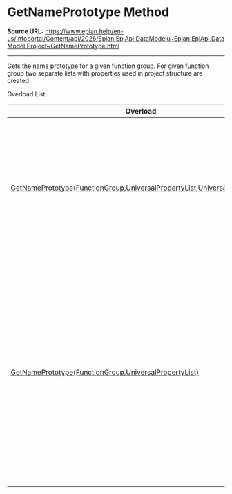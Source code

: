 # GetNamePrototype Method

**Source URL:** https://www.eplan.help/en-us/Infoportal/Content/api/2026/Eplan.EplApi.DataModelu~Eplan.EplApi.DataModel.Project~GetNamePrototype.html

---

Gets the name prototype for a given function group. For given function group two separate lists with properties used in project structure are created.

Overload List

| Overload | Description |
| --- | --- |
| [GetNamePrototype(FunctionGroup,UniversalPropertyList,UniversalPropertyList)](topic427.html) | Gets the name prototype for a given function group. For given function group two separate lists with properties used in project structure are created. |
| [GetNamePrototype(FunctionGroup,UniversalPropertyList)](Eplan.EplApi.DataModelu~Eplan.EplApi.DataModel.Project~GetNamePrototype(FunctionGroup,UniversalPropertyList).html) | Gets the name prototype for a given function group. This function will be used, when it needs to be verified, which properties are the part of the objects' name (e.g. for Pages). As a result property list will be filled with property identifiers and empty values. |
